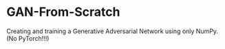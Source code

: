# GAN-From-Scratch
Creating and training a Generative Adversarial Network using only NumPy. (No PyTorch!!!)
